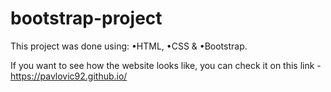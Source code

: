 # bootstrap-project
This project was done using: •HTML, •CSS &amp; •Bootstrap.

If you want to see how the website looks like, you can check it on this link - https://pavlovic92.github.io/
